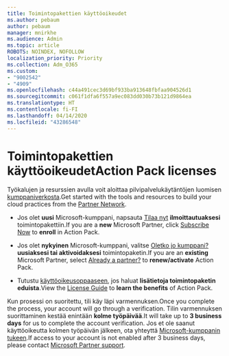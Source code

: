 ```yaml
---
title: Toimintopakettien käyttöoikeudet
ms.author: pebaum
author: pebaum
manager: mnirkhe
ms.audience: Admin
ms.topic: article
ROBOTS: NOINDEX, NOFOLLOW
localization_priority: Priority
ms.collection: Adm_O365
ms.custom:
- "9002542"
- "4909"
ms.openlocfilehash: c44a491cec3d69bf933ba913648fbfaa904526d1
ms.sourcegitcommit: c061f1dfa6f557a9ec083dd030b73b121d9864ea
ms.translationtype: HT
ms.contentlocale: fi-FI
ms.lasthandoff: 04/14/2020
ms.locfileid: "43286548"
---
```

# <a name="action-pack-licenses"></a><span data-ttu-id="5f90a-102">Toimintopakettien käyttöoikeudet</span><span class="sxs-lookup"><span data-stu-id="5f90a-102">Action Pack licenses</span></span>

<span data-ttu-id="5f90a-103">Työkalujen ja resurssien avulla voit aloittaa pilvipalvelukäytäntöjen luomisen [kumppaniverkosta](https://aka.ms/MPNActionPack).</span><span class="sxs-lookup"><span data-stu-id="5f90a-103">Get started with the tools and resources to build your cloud practices from the [Partner Network](https://aka.ms/MPNActionPack).</span></span>

- <span data-ttu-id="5f90a-104">Jos olet **uusi** Microsoft-kumppani, napsauta [Tilaa nyt](https://aka.ms/MPNActionPackNew) **ilmoittautuaksesi** toimintopakettiin.</span><span class="sxs-lookup"><span data-stu-id="5f90a-104">If you are a **new** Microsoft Partner, click [Subscribe Now](https://aka.ms/MPNActionPackNew) to **enroll** in Action Pack.</span></span>

- <span data-ttu-id="5f90a-105">Jos olet **nykyinen** Microsoft-kumppani, valitse [Oletko jo kumppani?](https://aka.ms/MPNActionPackExisting) **uusiaksesi tai aktivoidaksesi** toimintopaketin.</span><span class="sxs-lookup"><span data-stu-id="5f90a-105">If you are an **existing** Microsoft Partner, select [Already a partner?](https://aka.ms/MPNActionPackExisting) to **renew/activate** Action Pack.</span></span> 

- <span data-ttu-id="5f90a-106">Tutustu [käyttöoikeusoppaaseen](https://aka.ms/MPNActionPackGuide), jos haluat **lisätietoja toimintopaketin eduista**.</span><span class="sxs-lookup"><span data-stu-id="5f90a-106">View the [License Guide](https://aka.ms/MPNActionPackGuide) to **learn the benefits** of Action Pack.</span></span> 

<span data-ttu-id="5f90a-107">Kun prosessi on suoritettu, tili käy läpi varmennuksen.</span><span class="sxs-lookup"><span data-stu-id="5f90a-107">Once you complete the process, your account will go through a verification.</span></span> <span data-ttu-id="5f90a-108">Tilin varmennuksen suorittaminen kestää enintään **kolme työpäivää**.</span><span class="sxs-lookup"><span data-stu-id="5f90a-108">It will take up to **3 business days** for us to complete the account verification.</span></span> <span data-ttu-id="5f90a-109">Jos et ole saanut käyttöoikeutta kolmen työpäivän jälkeen, ota yhteyttä [Microsoft-kumppanin tukeen](https://aka.ms/MPNActionPackSupport).</span><span class="sxs-lookup"><span data-stu-id="5f90a-109">If access to your account is not enabled after 3 business days, please contact [Microsoft Partner support](https://aka.ms/MPNActionPackSupport).</span></span> 
